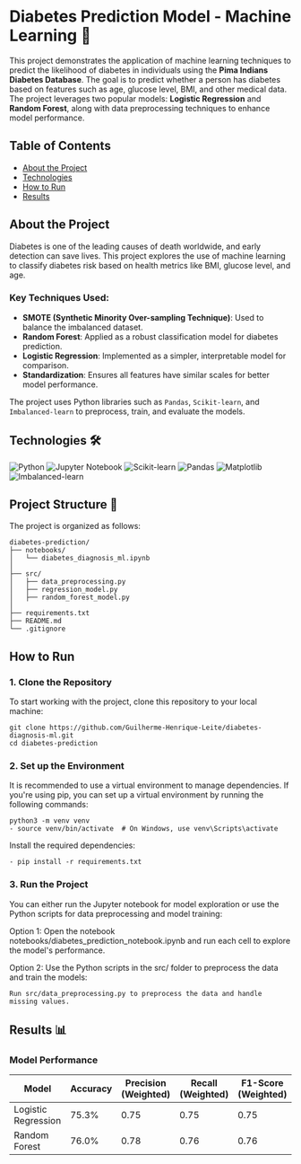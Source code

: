 # Diabetes Prediction Model - Machine Learning 🚀

This project demonstrates the application of machine learning techniques to predict the likelihood of diabetes in individuals using the **Pima Indians Diabetes Database**. The goal is to predict whether a person has diabetes based on features such as age, glucose level, BMI, and other medical data. The project leverages two popular models: **Logistic Regression** and **Random Forest**, along with data preprocessing techniques to enhance model performance.

## Table of Contents
- [About the Project](#about-the-project)
- [Technologies](#technologies)
- [How to Run](#how-to-run)
- [Results](#results)

## About the Project 
Diabetes is one of the leading causes of death worldwide, and early detection can save lives. This project explores the use of machine learning to classify diabetes risk based on health metrics like BMI, glucose level, and age.

### Key Techniques Used:
- **SMOTE (Synthetic Minority Over-sampling Technique)**: Used to balance the imbalanced dataset.
- **Random Forest**: Applied as a robust classification model for diabetes prediction.
- **Logistic Regression**: Implemented as a simpler, interpretable model for comparison.
- **Standardization**: Ensures all features have similar scales for better model performance.

The project uses Python libraries such as `Pandas`, `Scikit-learn`, and `Imbalanced-learn` to preprocess, train, and evaluate the models.

## Technologies 🛠️

![Python](https://img.shields.io/badge/Python-3.12-blue?logo=python)
![Jupyter Notebook](https://img.shields.io/badge/Jupyter%20Notebook-orange?logo=jupyter)
![Scikit-learn](https://img.shields.io/badge/Scikit--learn-0.24.2-orange)
![Pandas](https://img.shields.io/badge/Pandas-1.5.2-blue?logo=pandas)
![Matplotlib](https://img.shields.io/badge/Matplotlib-Seaborn-brightgreen)
![Imbalanced-learn](https://img.shields.io/badge/Imbalanced--learn-0.9.1-red)


## Project Structure 📁

The project is organized as follows:
```
diabetes-prediction/
├── notebooks/
│   └── diabetes_diagnosis_ml.ipynb
│
├── src/
│   ├── data_preprocessing.py
│   ├── regression_model.py
│   ├── random_forest_model.py
│
├── requirements.txt
├── README.md
└── .gitignore
```

## How to Run

### 1. Clone the Repository

To start working with the project, clone this repository to your local machine:

```
git clone https://github.com/Guilherme-Henrique-Leite/diabetes-diagnosis-ml.git
cd diabetes-prediction
```

### 2. Set up the Environment
It is recommended to use a virtual environment to manage dependencies. If you're using pip, you can set up a virtual environment by running the following commands:
  ```
  python3 -m venv venv
  - source venv/bin/activate  # On Windows, use venv\Scripts\activate
  ```

Install the required dependencies:
  ```
  - pip install -r requirements.txt
  ```

### 3. Run the Project
You can either run the Jupyter notebook for model exploration or use the Python scripts for data preprocessing and model training:

Option 1: Open the notebook notebooks/diabetes_prediction_notebook.ipynb and run each cell to explore the model's performance.

Option 2: Use the Python scripts in the src/ folder to preprocess the data and train the models:
```
Run src/data_preprocessing.py to preprocess the data and handle missing values.
```

## Results 📊

### Model Performance
| Model                | Accuracy | Precision (Weighted) | Recall (Weighted) | F1-Score (Weighted) |
|----------------------|----------|-----------------------|-------------------|---------------------|
| Logistic Regression  | 75.3%    | 0.75                  | 0.75              | 0.75                |
| Random Forest        | 76.0%    | 0.78                  | 0.76              | 0.76                |
